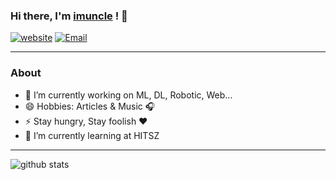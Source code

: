 ### Hi there, I'm [imuncle](https://imuncle.github.io) ! 👋

[![website](https://img.shields.io/badge/-%E5%A4%A7%E5%8F%94%E7%9A%84%E5%B0%8F%E7%AB%99-1ca0f1?style=flat-square&logo=blogger&logoColor=white&link=https://imuncle.github.io)](https://imuncle.github.io) [![Email](https://img.shields.io/badge/-big.uncle@foxmail.com-c14438?style=flat-square&logo=Gmail&logoColor=white&link=mailto:big.uncle@foxmail.com)](mailto:big.uncle@foxmail.com)

---------------------------------------------------------------------------------------------------------------------------------------------------------------------------------
### About

-  🔭 I’m currently working on ML, DL, Robotic, Web...
-  😄 Hobbies: Articles & Music :headphones:
-  ⚡ Stay hungry, Stay foolish :heart: 
-  🌱 I’m currently learning at HITSZ

---------------------------------------------------------------------------------------------------------------------------------------------------------------------------------
![github stats](https://github-readme-stats.vercel.app/api?username=imuncle&show_icons=true)
